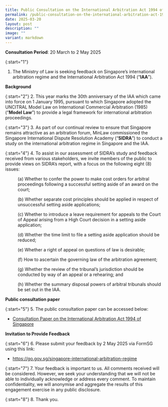 ```yaml
---
title: Public Consultation on the International Arbitration Act 1994 of Singapore
permalink: /public-consultation-on-the-international-arbitration-act-1994-of-singapore/
date: 2025-03-20
layout: post
description: ""
image: ""
variant: markdown
---
```

**Consultation Period**: 20 March to 2 May 2025

{:start="1"}
1. The Ministry of Law is seeking feedback on Singapore’s international arbitration regime and the International Arbitration Act 1994 (“**IAA**”). 

**Background**

{:start="2"}
2.  This year marks the 30th anniversary of the IAA which came into force on 1 January 1995, pursuant to which Singapore adopted the UNCITRAL Model Law on International Commercial Arbitration (1985) (“**Model Law**”) to provide a legal framework for international arbitration proceedings.

{:start="3"}
3.  As part of our continual review to ensure that Singapore remains attractive as an arbitration forum, MinLaw commissioned the Singapore International Dispute Resolution Academy (“**SIDRA**”) to conduct a study on the international arbitration regime in Singapore and the IAA.

{:start="4"}
4.  To assist in our assessment of SIDRA’s study and feedback received from various stakeholders, we invite members of the public to provide views on SIDRA’s report, with a focus on the following eight (8) issues:

<p style="margin-left: 40px">
(a) Whether to confer the power to make cost orders for arbitral proceedings following a successful setting aside of an award on the court;</p>

<p style="margin-left: 40px">
(b) Whether separate cost principles should be applied in respect of unsuccessful setting aside applications;</p>

<p style="margin-left: 40px">
(c) Whether to introduce a leave requirement for appeals to the Court of Appeal arising from a High Court decision in a setting aside application;</p>

<p style="margin-left: 40px">
(d) Whether the time limit to file a setting aside application should be reduced;</p>

<p style="margin-left: 40px">
(e) Whether a right of appeal on questions of law is desirable;</p>

<p style="margin-left: 40px">
(f) How to ascertain the governing law of the arbitration agreement;</p>

<p style="margin-left: 40px">
(g) Whether the review of the tribunal’s jurisdiction should be conducted by way of an appeal or a rehearing; and</p>

<p style="margin-left: 40px">
(h) Whether the summary disposal powers of arbitral tribunals should be set out in the IAA.</p>

**Public consultation paper**

{:start="5"}
5.  The public consultation paper can be accessed below: 

* [Consultation Paper on the International Arbitration Act 1994 of Singapore](/files/Arbitration/IAA_Consultation_Paper.pdf)

**Invitation to Provide Feedback**

{:start="6"}
6.  Please submit your feedback by 2 May 2025 via FormSG using this link: 

* https://go.gov.sg/singapore-international-arbitration-regime 

{:start="7"}
7.  Your feedback is important to us. All comments received will be considered. However, we seek your understanding that we will not be able to individually acknowledge or address every comment. To maintain confidentiality, we will anonymise and aggregate the results of this engagement exercise in any public disclosure.

{:start="8"}
8.  Thank you.